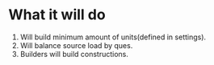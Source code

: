 # What it will do
1. Will build minimum amount of units(defined in settings).
2. Will balance source load by ques.
3. Builders will build constructions.
